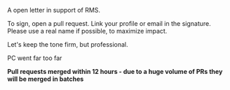 A open letter in support of RMS.

To sign, open a pull request. Link your profile or email in the signature. Please use a real name if possible, to maximize impact.

Let's keep the tone firm, but professional.

PC went far too far

**Pull requests merged within 12 hours - due to a huge volume of PRs they will be merged in batches**
